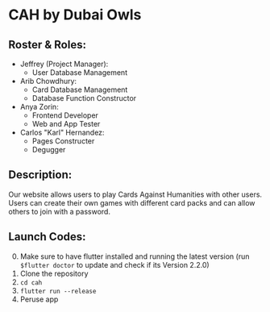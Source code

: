 # CAH by Dubai Owls
## Roster & Roles:
* Jeffrey (Project Manager): 
  * User Database Management
* Arib Chowdhury: 
  * Card Database Management
  * Database Function Constructor
* Anya Zorin: 
  * Frontend Developer
  * Web and App Tester
* Carlos "Karl" Hernandez: 
  * Pages Constructer
  * Degugger
## Description:
Our website allows users to play Cards Against Humanities with other users. Users can create their own games with different card packs and can allow others to join with a password. 

## Launch Codes:
0. Make sure to have flutter installed and running the latest version (run `$flutter doctor` to update and check if its Version 2.2.0)
1. Clone the repository
2. `cd cah`
3. `flutter run --release`
4. Peruse app 
